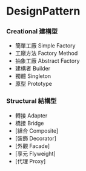 # DesignPattern

### Creational 建構型
 - 簡單工廠 Simple Factory
 - 工廠方法 Factory Method
 - 抽象工廠 Abstract Factory
 - 建構者 Builder
 - 獨體 Singleton
 - 原型 Prototype

### Structural 結構型
 - 轉接 Adapter
 - 橋接 Bridge
 - [組合 Composite]
 - [裝飾 Decorator]
 - [外觀 Facade]
 - [享元 Flyweight]
 - [代理 Proxy]